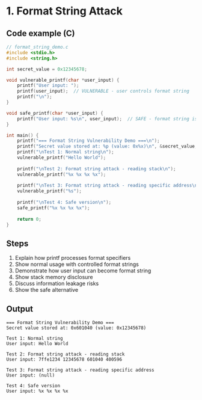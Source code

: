 # 1. Format String Attack

## Code example (C)
```c
// format_string_demo.c
#include <stdio.h>
#include <string.h>

int secret_value = 0x12345678;

void vulnerable_printf(char *user_input) {
    printf("User input: ");
    printf(user_input);  // VULNERABLE - user controls format string
    printf("\n");
}

void safe_printf(char *user_input) {
    printf("User input: %s\n", user_input);  // SAFE - format string is controlled
}

int main() {
    printf("=== Format String Vulnerability Demo ===\n");
    printf("Secret value stored at: %p (value: 0x%x)\n", &secret_value, secret_value);
    printf("\nTest 1: Normal string\n");
    vulnerable_printf("Hello World");
    
    printf("\nTest 2: Format string attack - reading stack\n");
    vulnerable_printf("%x %x %x %x");
    
    printf("\nTest 3: Format string attack - reading specific address\n");
    vulnerable_printf("%s");
    
    printf("\nTest 4: Safe version\n");
    safe_printf("%x %x %x %x");
    
    return 0;
}
```

## Steps
1. Explain how printf processes format specifiers
2. Show normal usage with controlled format strings
3. Demonstrate how user input can become format string
4. Show stack memory disclosure
5. Discuss information leakage risks
6. Show the safe alternative

## Output
```shell
=== Format String Vulnerability Demo ===
Secret value stored at: 0x601040 (value: 0x12345678)

Test 1: Normal string
User input: Hello World

Test 2: Format string attack - reading stack
User input: 7ffe1234 12345678 601040 400596

Test 3: Format string attack - reading specific address
User input: (null)

Test 4: Safe version
User input: %x %x %x %x
```
